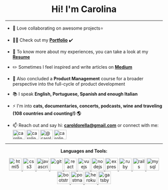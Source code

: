 <h1 align="center">Hi! I'm Carolina </h1> 
<hr>

- 👯 Love collaborating on awesome projects⭐

- 👩‍💻 Check out my **[Portfolio](https://www.carolinadorella.com/)** ✔️

- 📄 To know more about my experiences, you can take a look at my **[Resume](https://drive.google.com/file/d/1fG6CyPso9AnwvsLvW3xpRFnD9tiZidVC/view)**

- ✏️ Sometimes I feel inspired and write articles on **[Medium](https://medium.com/@caroldorella)**

- 🌱 Also concluded a **Product Management** course for a broader perspective into the full-cycle of product development 

- 📚 I speak **English, Portuguese, Spanish and enough Italian**

- ⚡ I'm into **cats, documentaries, concerts, podcasts, wine and traveling (108 countries and counting!) 🌎**

- 📫 Reach out and say hi: **caroldorella@gmail.com** or connect with me: <a href="https://linkedin.com/in/carolinadorella" target="blank"><img align="center" src="https://cdn.jsdelivr.net/npm/simple-icons@3.0.1/icons/linkedin.svg" alt="carolinadorella" height="30" width="40" /></a>
<a href="https://twitter.com/carolinadorella" target="blank"><img align="center" src="https://cdn.jsdelivr.net/npm/simple-icons@3.0.1/icons/twitter.svg" alt="carolinadorella" height="30" width="40" /></a>
<a href="https://medium.com/@caroldorella" target="blank"><img align="center" src="https://cdn.jsdelivr.net/npm/simple-icons@3.0.1/icons/medium.svg" alt="@caroldorella" height="30" width="40" /></a>
<a href="https://fb.com/carolina.dorella" target="blank"><img align="center" src="https://cdn.jsdelivr.net/npm/simple-icons@3.0.1/icons/facebook.svg" alt="carolina.dorella" height="30" width="40" /></a>

<hr>

<p align="center"><strong>Languages and Tools:</strong></p>
<p align="center"> <a href="https://www.w3.org/html/" target="_blank"> <img
      src="https://devicons.github.io/devicon/devicon.git/icons/html5/html5-original-wordmark.svg" alt="html5"
      width="40" height="40" /> </a>
  <a href="https://www.w3schools.com/css/" target="_blank"> <img
      src="https://devicons.github.io/devicon/devicon.git/icons/css3/css3-original-wordmark.svg" alt="css3" width="40"
      height="40" /> </a>
  <a href="https://developer.mozilla.org/en-US/docs/Web/JavaScript" target="_blank">
    <img src="https://devicons.github.io/devicon/devicon.git/icons/javascript/javascript-original.svg" alt="javascript"
      width="40" height="40" /> </a>
  <a href="https://git-scm.com/" target="_blank"> <img src="https://www.vectorlogo.zone/logos/git-scm/git-scm-icon.svg"
      alt="git" width="40" height="40" /> </a>
  <a href="https://reactjs.org/" target="_blank"> <img
      src="https://devicons.github.io/devicon/devicon.git/icons/react/react-original-wordmark.svg" alt="react"
      width="40" height="40" /> </a>
  <a href="https://vuejs.org/" target="_blank"> <img
      src="https://devicons.github.io/devicon/devicon.git/icons/vuejs/vuejs-original-wordmark.svg" alt="vuejs"
      width="40" height="40" /> </a>
  <a href="https://nodejs.org" target="_blank"> <img
      src="https://devicons.github.io/devicon/devicon.git/icons/nodejs/nodejs-original-wordmark.svg" alt="nodejs"
      width="40" height="40" /> </a>
  <a href="https://expressjs.com" target="_blank"> <img
      src="https://devicons.github.io/devicon/devicon.git/icons/express/express-original-wordmark.svg" alt="express"
      width="40" height="40" /> </a>
  <a href="https://www.ruby-lang.org/en/" target="_blank"> <img
      src="https://devicons.github.io/devicon/devicon.git/icons/ruby/ruby-original-wordmark.svg" alt="ruby" width="40"
      height="40" /> </a>
  <a href="https://rubyonrails.org" target="_blank"> <img
      src="https://devicons.github.io/devicon/devicon.git/icons/rails/rails-original-wordmark.svg" alt="rails"
      width="40" height="40" /> </a>
  <a href="https://www.mysql.com/" target="_blank"> <img
      src="https://devicons.github.io/devicon/devicon.git/icons/mysql/mysql-original-wordmark.svg" alt="mysql"
      width="40" height="40" /> </a>
    <a href="https://getbootstrap.com" target="_blank">
    <img src="https://devicons.github.io/devicon/devicon.git/icons/bootstrap/bootstrap-plain.svg" alt="bootstrap"
      width="40" height="40" /> </a>
    <a href="https://postman.com" target="_blank"> <img
      src="https://www.vectorlogo.zone/logos/getpostman/getpostman-icon.svg" alt="postman" width="40" height="40" />
  </a> 
    <a href="https://heroku.com" target="_blank"> <img src="https://www.vectorlogo.zone/logos/heroku/heroku-icon.svg"
      alt="heroku" width="40" height="40" /> </a>
  <a href="https://www.gatsbyjs.com/" target="_blank"> <img
      src="https://www.vectorlogo.zone/logos/gatsbyjs/gatsbyjs-icon.svg" alt="gatsby" width="40" height="40" /> </a></p>




